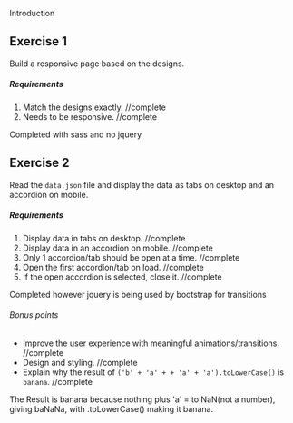 Introduction

Exercise 1
---
Build a responsive page based on the designs.

##### Requirements
1. Match the designs exactly.   //complete
2. Needs to be responsive.      //complete

Completed with sass and no jquery

Exercise 2
---
Read the `data.json` file and display the data as tabs on desktop and an accordion on mobile.

##### Requirements
1. Display data in tabs on desktop.     //complete
2. Display data in an accordion on mobile.      //complete
3. Only 1 accordion/tab should be open at a time.     //complete
4. Open the first accordion/tab on load.      //complete
5. If the open accordion is selected, close it.     //complete

Completed however jquery is being used by bootstrap for transitions

###### Bonus points
* Improve the user experience with meaningful animations/transitions.         //complete
* Design and styling.   //complete
* Explain why the result of `('b' + 'a' + + 'a' + 'a').toLowerCase()` is `banana`.    //complete

The Result is banana because nothing plus 'a' = to NaN(not a number), giving baNaNa, with .toLowerCase() making it banana.
